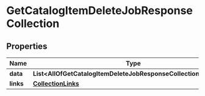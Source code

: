 # GetCatalogItemDeleteJobResponseCollection

## Properties
Name | Type | Description | Notes
------------ | ------------- | ------------- | -------------
**data** | **List&lt;AllOfGetCatalogItemDeleteJobResponseCollectionDataItems&gt;** |  | 
**links** | [**CollectionLinks**](CollectionLinks.md) |  |  [optional]
